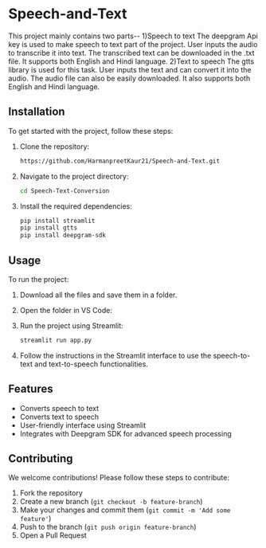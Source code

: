 # Speech-and-Text
This project mainly contains two parts-- 
1)Speech to text
The deepgram Api key is used to make speech to text part of the project. User inputs the audio to transcribe it into text. The transcribed text can be downloaded in the .txt file. It supports both English and Hindi language.
2)Text to speech
The gtts library is used for this task. User inputs the text and can convert it into the audio. The audio file can also be easily downloaded. It also supports both English and Hindi language.

## Installation

To get started with the project, follow these steps:

1. Clone the repository:
    ```sh
    https://github.com/HarmanpreetKaur21/Speech-and-Text.git
    ```

2. Navigate to the project directory:
    ```sh
    cd Speech-Text-Conversion
    ```

3. Install the required dependencies:
    ```sh
    pip install streamlit
    pip install gtts
    pip install deepgram-sdk
    ```

## Usage

To run the project:

1. Download all the files and save them in a folder.

2. Open the folder in VS Code:
    
3. Run the project using Streamlit:
    ```sh
    streamlit run app.py
    ```

4. Follow the instructions in the Streamlit interface to use the speech-to-text and text-to-speech functionalities.

## Features

- Converts speech to text
- Converts text to speech
- User-friendly interface using Streamlit
- Integrates with Deepgram SDK for advanced speech processing

## Contributing

We welcome contributions! Please follow these steps to contribute:

1. Fork the repository
2. Create a new branch (`git checkout -b feature-branch`)
3. Make your changes and commit them (`git commit -m 'Add some feature'`)
4. Push to the branch (`git push origin feature-branch`)
5. Open a Pull Request
